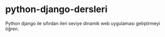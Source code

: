 # python-django-dersleri
Python django ile sıfırdan ileri seviye dinamik web uygulaması geliştirmeyi öğren.
